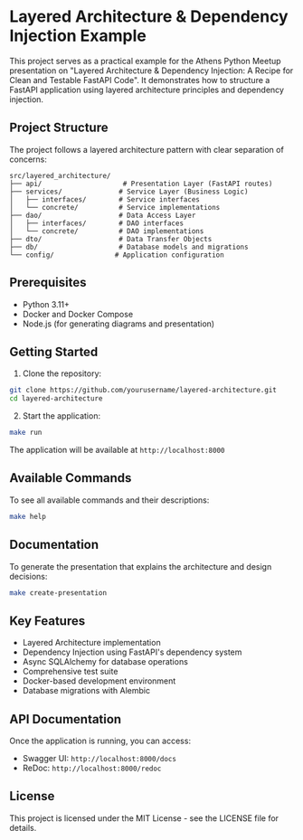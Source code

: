 # Layered Architecture & Dependency Injection Example

This project serves as a practical example for the Athens Python Meetup presentation on "Layered Architecture & Dependency Injection: A Recipe for Clean and Testable FastAPI Code". It demonstrates how to structure a FastAPI application using layered architecture principles and dependency injection.

## Project Structure

The project follows a layered architecture pattern with clear separation of concerns:

```
src/layered_architecture/
├── api/                    # Presentation Layer (FastAPI routes)
├── services/              # Service Layer (Business Logic)
│   ├── interfaces/        # Service interfaces
│   └── concrete/          # Service implementations
├── dao/                   # Data Access Layer
│   ├── interfaces/        # DAO interfaces
│   └── concrete/          # DAO implementations
├── dto/                   # Data Transfer Objects
├── db/                    # Database models and migrations
└── config/               # Application configuration
```

## Prerequisites

- Python 3.11+
- Docker and Docker Compose
- Node.js (for generating diagrams and presentation)

## Getting Started

1. Clone the repository:
```bash
git clone https://github.com/yourusername/layered-architecture.git
cd layered-architecture
```

2. Start the application:
```bash
make run
```

The application will be available at `http://localhost:8000`

## Available Commands

To see all available commands and their descriptions:
```bash
make help
```

## Documentation

To generate the presentation that explains the architecture and design decisions:
```bash
make create-presentation
```

## Key Features

- Layered Architecture implementation
- Dependency Injection using FastAPI's dependency system
- Async SQLAlchemy for database operations
- Comprehensive test suite
- Docker-based development environment
- Database migrations with Alembic

## API Documentation

Once the application is running, you can access:
- Swagger UI: `http://localhost:8000/docs`
- ReDoc: `http://localhost:8000/redoc`

## License

This project is licensed under the MIT License - see the LICENSE file for details.
